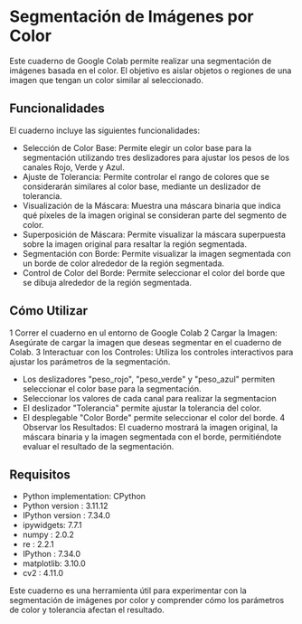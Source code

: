 # Segmentación de Imágenes por Color
Este cuaderno de Google Colab permite realizar una segmentación de imágenes basada en el color. El objetivo es aislar objetos o regiones de una imagen que tengan un color similar al seleccionado.

## Funcionalidades
El cuaderno incluye las siguientes funcionalidades:
* Selección de Color Base: Permite elegir un color base para la segmentación utilizando tres deslizadores para ajustar los pesos de los canales Rojo, Verde y Azul.
* Ajuste de Tolerancia: Permite controlar el rango de colores que se considerarán similares al color base, mediante un deslizador de tolerancia.
* Visualización de la Máscara: Muestra una máscara binaria que indica qué píxeles de la imagen original se consideran parte del segmento de color.
* Superposición de Máscara: Permite visualizar la máscara superpuesta sobre la imagen original para resaltar la región segmentada.
* Segmentación con Borde: Permite visualizar la imagen segmentada con un borde de color alrededor de la región segmentada.
* Control de Color del Borde: Permite seleccionar el color del borde que se dibuja alrededor de la región segmentada.

## Cómo Utilizar
1 Correr el cuaderno en ul entorno de Google Colab
2 Cargar la Imagen: Asegúrate de cargar la imagen que deseas segmentar en el cuaderno de Colab.
3 Interactuar con los Controles: Utiliza los controles interactivos para ajustar los parámetros de la segmentación.
  * Los deslizadores "peso_rojo", "peso_verde" y "peso_azul" permiten seleccionar el color base para la segmentación.
  * Seleccionar los valores de cada canal para realizar la segmentacion
  * El deslizador "Tolerancia" permite ajustar la tolerancia del color.
  * El desplegable "Color Borde" permite seleccionar el color del borde.
4 Observar los Resultados: El cuaderno mostrará la imagen original, la máscara binaria y la imagen segmentada con el borde, permitiéndote evaluar el resultado de la segmentación.

## Requisitos
* Python implementation: CPython
* Python version       : 3.11.12
* IPython version      : 7.34.0
* ipywidgets: 7.7.1
* numpy     : 2.0.2
* re        : 2.2.1
* IPython   : 7.34.0
* matplotlib: 3.10.0
* cv2       : 4.11.0

Este cuaderno es una herramienta útil para experimentar con la segmentación de imágenes por color y comprender cómo los parámetros de color y tolerancia afectan el resultado.
